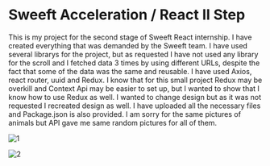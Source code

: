 # Sweeft Acceleration / React II Step

This is my project for the second stage of Sweeft React internship. I have created everything that was demanded by the Sweeft team. I have used several librarys for the project, but as requested I have not used any library for the scroll and I fetched data 3 times by using different URLs, despite the fact that some of the data was the same and reusable. I have used Axios, react router, uuid and Redux. I know that for this small project Redux may be overkill and Context Api may be easier to set up, but I wanted to show that I know how to use Redux as well. I wanted to change design but as it was not requested I recreated design as well. I have uploaded all the necessary files and Package.json is also provided. I am sorry for the same pictures of animals but API gave me same random pictures for all of them.

![1](https://user-images.githubusercontent.com/104715456/178344696-9593990f-a8e8-47c2-9c4f-fa1341961814.PNG)

![2](https://user-images.githubusercontent.com/104715456/178344712-7a1b4973-dbd6-4812-b824-5cd98f83a71c.PNG)
